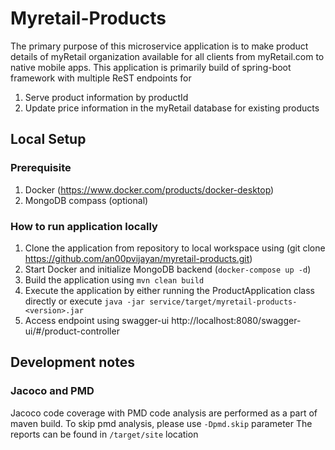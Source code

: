 # Myretail-Products

The primary purpose of this microservice application is to make product details of myRetail organization available for all clients from myRetail.com to native mobile apps.
This application is primarily build of spring-boot framework with multiple ReST endpoints for 
1. Serve product information by productId
2. Update price information in the myRetail database for existing products

## Local Setup

### Prerequisite
 1. Docker (https://www.docker.com/products/docker-desktop)
 2. MongoDB compass (optional)
### How to run application locally
 1. Clone the application from repository to local workspace using (git clone https://github.com/an00pvijayan/myretail-products.git)
 2. Start Docker and initialize MongoDB backend (`docker-compose up -d`)
 3. Build the application using `mvn clean build`
 4. Execute the application by either running the ProductApplication class directly or execute `java -jar service/target/myretail-products-<version>.jar`
 5. Access endpoint using swagger-ui http://localhost:8080/swagger-ui/#/product-controller

## Development notes
### Jacoco and PMD
Jacoco code coverage with PMD code analysis are performed as a part of maven build.
To skip pmd analysis, please use `-Dpmd.skip` parameter
The reports can be found in `/target/site` location